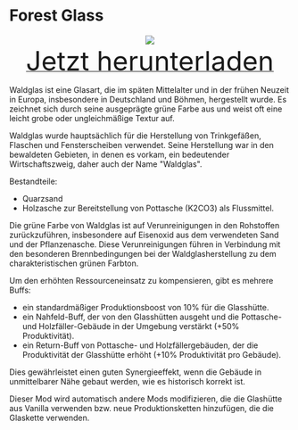 # Forest Glass

<div align=center><img src="_media/Anno1800/mod_banners/forestglass/banner.png"/></div>

<div align=center><a href="https://github.com/Taludas/GameplayModsCollection/releases/latest/download/ForestGlass.zip"> <font size="40">Jetzt herunterladen</font></a></div>

Waldglas ist eine Glasart, die im späten Mittelalter und in der frühen Neuzeit in Europa, insbesondere in Deutschland und Böhmen, hergestellt wurde. Es zeichnet sich durch seine ausgeprägte grüne Farbe aus und weist oft eine leicht grobe oder ungleichmäßige Textur auf.

Waldglas wurde hauptsächlich für die Herstellung von Trinkgefäßen, Flaschen und Fensterscheiben verwendet. Seine Herstellung war in den bewaldeten Gebieten, in denen es vorkam, ein bedeutender Wirtschaftszweig, daher auch der Name "Waldglas".

Bestandteile:
- Quarzsand
- Holzasche zur Bereitstellung von Pottasche (K2CO3) als Flussmittel.

Die grüne Farbe von Waldglas ist auf Verunreinigungen in den Rohstoffen zurückzuführen, insbesondere auf Eisenoxid aus dem verwendeten Sand und der Pflanzenasche. Diese Verunreinigungen führen in Verbindung mit den besonderen Brennbedingungen bei der Waldglasherstellung zu dem charakteristischen grünen Farbton.

Um den erhöhten Ressourceneinsatz zu kompensieren, gibt es mehrere Buffs:
- ein standardmäßiger Produktionsboost von 10% für die Glasshütte.
- ein Nahfeld-Buff, der von den Glasshütten ausgeht und die Pottasche- und Holzfäller-Gebäude in der Umgebung verstärkt (+50% Produktivität).
- ein Return-Buff von Pottasche- und Holzfällergebäuden, der die Produktivität der Glasshütte erhöht (+10% Produktivität pro Gebäude).

Dies gewährleistet einen guten Synergieeffekt, wenn die Gebäude in unmittelbarer Nähe gebaut werden, wie es historisch korrekt ist.

Dieser Mod wird automatisch andere Mods modifizieren, die die Glashütte aus Vanilla verwenden bzw. neue Produktionsketten hinzufügen, die die Glaskette verwenden.